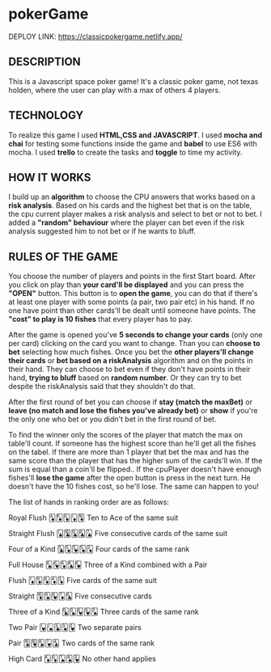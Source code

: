 # pokerGame


DEPLOY LINK: https://classicpokergame.netlify.app/
 

## DESCRIPTION

This is a Javascript space poker game! It's a classic poker game, not texas holden, where the user can play with a max of others 4 players.

## TECHNOLOGY

To realize this game I used **HTML,CSS and JAVASCRIPT**. I used **mocha and chai** for testing some functions inside the game and **babel** to use ES6 with mocha. I used **trello** to create the tasks and **toggle** to time my activity. 

## HOW IT WORKS
I build up an **algorithm** to choose the CPU answers that works based on a **risk analysis**. Based on his cards and the highest bet that is on the table, the cpu current player makes a risk analysis and select to bet or not to bet.
I added a **"random" behaviour** where the player can bet even if the risk analysis suggested him to not bet or if he wants to bluff.

## RULES OF THE GAME

You choose the number of players and points in the first Start board. After you click on play than **your card'll be displayed** and you can press the **"OPEN"** button. 
This button is to **open the game**, you can do that if there's at least one player with some points (a pair, two pair etc) in his hand. If no one have point than other cards'll be dealt until someone have points. The **"cost" to play is 10 fishes** that every player has to pay.

After the game is opened you've **5 seconds to change your cards** (only one per card) clicking on the card you want to change. Than you can **choose to bet** selecting how much fishes. Once you bet the **other players'll change their cards** or **bet based on a riskAnalysis** algorithm and on the points in their hand. They can choose to bet even if they don't have points in their hand, **trying to bluff** based on **random number**. Or they can try to bet despite the riskAnalysis said that they shouldn't do that.

After the first round of bet you can choose if **stay (match the maxBet)** or **leave (no match and lose the fishes you've already bet)** or **show** if you're the only one who bet or you didn't bet in the first round of bet.

To find the winner only the scores of the player that match the max on table'll count. If someone has the highest score than he'll get all the fishes on the tabel. If there are more than 1 player that bet the max and has the same score than the player that has the higher sum of the cards'll win. If the sum is equal than a coin'll be flipped..
If the cpuPlayer doesn't have enough fishes'll **lose the game** after the open button is press in the next turn. He doesn't have the 10 fishes cost, so he'll lose. The same can happen to you!

The list of hands in ranking order are as follows:

Royal Flush	🃁🃎🃍🃋🃊	Ten to Ace of the same suit

Straight Flush	🃛🃚🃙🃘🃗	Five consecutive cards of the same suit

Four of a Kind	🃕🃅🂵🂥🃂	Four cards of the same rank

Full House	🂦🂶🃆🃞🂾	Three of a Kind combined with a Pair

Flush	🃋🃉🃈🃄🃃	Five cards of the same suit

Straight	🃊🂩🂸🃇🃖	Five consecutive cards

Three of a Kind	🃝🂭🂽🂹🂢	Three cards of the same rank

Two Pair	🂻🂫🃓🂣🂲	Two separate pairs

Pair	🂪🂺🂨🂷🃔	Two cards of the same rank

High Card	🃎🃍🂧🂤🂳	No other hand applies





